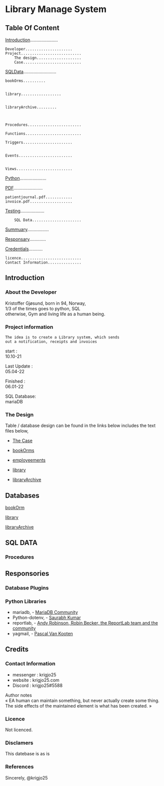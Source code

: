 # Library Manage System

## Table Of Content

[Introduction](#Introduction)......................
    
    Developer.....................
    Project...........................
        The design....................
        Case..........................

[SQLData](#Databases)..........................

    bookOrms..........


    library..................


    libraryArchive.........



    Procedures........................

    Functions.........................

    Triggers......................

            
    Events........................

    
    Views.........................


    
[Python](#Python).....................


[PDF](#PDF).......................

    patientjournal.pdf............
    invoice.pdf...................

[Testing](#Testing)...................

        SQL Data......................
    
[Summuary](#Summuary).................

[Responsary](#Responsary).............

[Credentials](#Credentials)...........

    licence...........................
    Contact Information...............

## Introduction

### About the Developer

Kristoffer Gjøsund, born in 94, Norway,<br>
1/3 of the times goes to python, SQL<br>
otherwise, Gym and living life as a human being.<br>

### Project information

    The idea is to create a Library system, which sends
    out a notification, receipts and invoices

 
start :<br>
10.10-21

Last Update :<br>
05.04-22

Finished : <br>
06.01-22
    
SQL Database:<br> 
mariaDB
    
###  The Design

Table / database design can be found in the links below
includes the text files below,

*   [The Case](https://github.com/krigjo25/Databases/blob/main/libraryManageSystem/Design/TheCase.md)

*   [bookOrms](https://github.com/krigjo25/Databases/blob/main/libraryManageSystem/Design/bookOrms.md)

*   [employeements](https://github.com/krigjo25/Databases/blob/main/libraryManageSystem/Design/employeement.md)

*   [library](https://github.com/krigjo25/Databases/blob/main/libraryManageSystem/Design/library.md)

*   [libraryArchive](https://github.com/krigjo25/Databases/blob/main/libraryManageSystem/Design/libraryArchive.md)

##  Databases

[bookOrm](https://github.com/krigjo25/Databases/blob/main/libraryManageSystem/bookOrms/)




[library](https://github.com/krigjo25/Databases/blob/main/libraryManageSystem/library/)



[libraryArchive](https://github.com/krigjo25/Databases/blob/main/libraryManageSystem/libraryArchive)


## SQL DATA

### Procedures

## Responsories

### Database Plugins

### Python Libraries 

*   mariadb, - [MariaDB Community](https://github.com/MariaDB)
*   Python-dotenv, - [Saurabh Kumar](https://github.com/skwebdeveloper)
*   reportlab, - [Andy Robinson, Robin Becker, the ReportLab team and the community](https://reportlab.com)
*   yagmail, - [Pascal Van Kooten]()

## Credits

### Contact Information

-   messenger : krigjo25
-   website : krigjo25.com
-   Discord : krigjo25#5588


Author notes<br>
« EA human can maintain something, but never actually create some thing. The side effects of the maintained element is what has been created. »

###  Licence

Not licenced.

###  Disclamers

This datebase is as is

###  References

Sincerely, 
@krigjo25